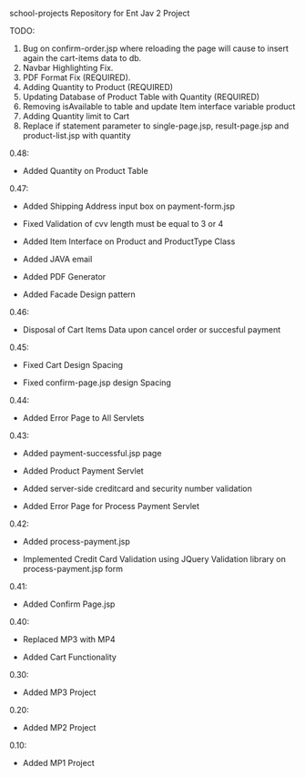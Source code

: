 school-projects
Repository for Ent Jav 2 Project

TODO:

  1. Bug on confirm-order.jsp where reloading the page will cause to insert again the cart-items data to db.
  2. Navbar Highlighting Fix.
  3. PDF Format Fix (REQUIRED).
  4. Adding Quantity to Product (REQUIRED)
  5. Updating Database of Product Table with Quantity (REQUIRED)
  6. Removing isAvailable to table and update Item interface variable product
  7. Adding Quantity limit to Cart
  8. Replace if statement parameter to single-page.jsp, result-page.jsp and product-list.jsp with quantity
  
0.48:

  * Added Quantity on Product Table
  
0.47:

  * Added Shipping Address input box on payment-form.jsp

  * Fixed Validation of cvv length must be equal to 3 or 4

  * Added Item Interface on Product and ProductType Class

  * Added JAVA email

  * Added PDF Generator

  * Added Facade Design pattern

0.46:

  * Disposal of Cart Items Data upon cancel order or succesful payment

0.45:

  * Fixed Cart Design Spacing

  * Fixed confirm-page.jsp design Spacing

0.44:

  * Added Error Page to All Servlets
  
0.43:

  * Added payment-successful.jsp page

  * Added Product Payment Servlet

  * Added server-side creditcard and security number validation

  * Added Error Page for Process Payment Servlet

0.42:

  * Added process-payment.jsp

  * Implemented Credit Card Validation using JQuery Validation library on process-payment.jsp form

0.41:

  * Added Confirm Page.jsp
  
0.40:

  * Replaced MP3 with MP4

  * Added Cart Functionality

0.30:

  * Added MP3 Project
  
0.20:

  * Added MP2 Project
  
0.10:

  * Added MP1 Project
